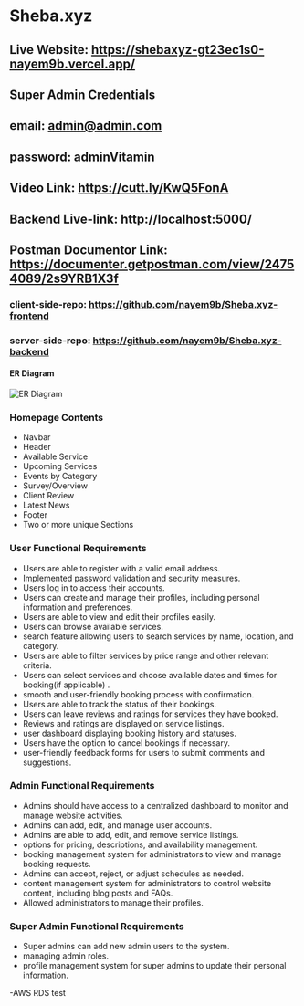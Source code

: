 # Sheba.xyz

## Live Website: https://shebaxyz-gt23ec1s0-nayem9b.vercel.app/

## Super Admin Credentials

## email: admin@admin.com

## password: adminVitamin

## Video Link: https://cutt.ly/KwQ5FonA

## Backend Live-link: http://localhost:5000/

## Postman Documentor Link: https://documenter.getpostman.com/view/24754089/2s9YRB1X3f

### client-side-repo: https://github.com/nayem9b/Sheba.xyz-frontend

### server-side-repo: https://github.com/nayem9b/Sheba.xyz-backend

#### ER Diagram

![ER Diagram](https://i.ibb.co/bQbtt7d/ER-Diagram.png)

### Homepage Contents

- Navbar
- Header
- Available Service
- Upcoming Services
- Events by Category
- Survey/Overview
- Client Review
- Latest News
- Footer
- Two or more unique Sections

### User Functional Requirements

- Users are able to register with a valid email address.
- Implemented password validation and security measures.
- Users log in to access their accounts.
- Users can create and manage their profiles, including personal information and preferences.
- Users are able to view and edit their profiles easily.
- Users can browse available services.
- search feature allowing users to search services by name, location, and category.
- Users are able to filter services by price range and other relevant criteria.
- Users can select services and choose available dates and times for booking(if applicable) .
- smooth and user-friendly booking process with confirmation.
- Users are able to track the status of their bookings.
- Users can leave reviews and ratings for services they have booked.
- Reviews and ratings are displayed on service listings.
- user dashboard displaying booking history and statuses.
- Users have the option to cancel bookings if necessary.
- user-friendly feedback forms for users to submit comments and suggestions.

### Admin Functional Requirements

- Admins should have access to a centralized dashboard to monitor and manage website activities.
- Admins can add, edit, and manage user accounts.
- Admins are able to add, edit, and remove service listings.
- options for pricing, descriptions, and availability management.
- booking management system for administrators to view and manage booking requests.
- Admins can accept, reject, or adjust schedules as needed.
- content management system for administrators to control website content, including blog posts and FAQs.
- Allowed administrators to manage their profiles.

### Super Admin Functional Requirements

- Super admins can add new admin users to the system.
- managing admin roles.
- profile management system for super admins to update their personal information.

-AWS RDS test
